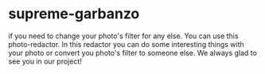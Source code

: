 # supreme-garbanzo
if you need to change your photo's filter for any else. You can use this photo-redactor. In this redactor you can do some interesting things with your photo or convert you photo's filter to someone else. We always glad to see you in our project!
